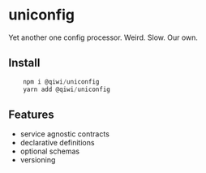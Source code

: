 # uniconfig
Yet another one config processor. Weird. Slow. Our own.

## Install
```javascript
    npm i @qiwi/uniconfig
    yarn add @qiwi/uniconfig
```

## Features
* service agnostic contracts
* declarative definitions
* optional schemas
* versioning
